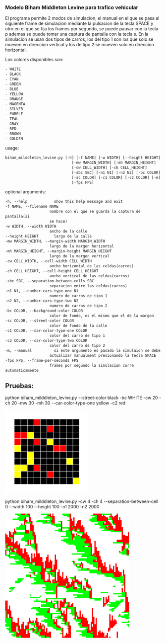 ### Modelo Biham Middleton Levine para trafico vehicular

El programa permite 2 modos de simulacion, el manual en el que se pasa al siguiente
frame de simulacion mediante la pulsacion de la tecla SPACE y otro en el que se
fija los frames por segundo, se puede pausar con la tecla p ademas se puede tomar
una captura de pantalla con la tecla s. En la simulacion se usan dos tipos de
carros, los del tipo 1 son los que solo se mueven en direccion vertical y los
de tipo 2 se mueven solo en direccion horizontal.

Los colores disponibles son:

    - WHITE
    - BLACK
    - CYAN
    - GREEN
    - BLUE
    - YELLOW
    - ORANGE
    - MAGENTA
    - SILVER
    - PURPLE
    - TEAL
    - GRAY
    - RED
    - BROWN
    - GOLDEN


usage:

    biham_milddleton_levine.py [-h] [-f NAME] [-w WIDTH] [--height HEIGHT]
                                  [-mw MARGIN_WIDTH] [-mh MARGIN_HEIGHT]
                                  [-cw CELL_WIDTH] [-ch CELL_HEIGHT]
                                  [-sbc SBC] [-n1 N1] [-n2 N2] [-bc COLOR]
                                  [-sc COLOR] [-c1 COLOR] [-c2 COLOR] [-m]
                                  [-fps FPS]

optional arguments:

    -h, --help            show this help message and exit
    -f NAME, --filename NAME
                        nombre con el que se guarda la captura de pantalla(si
                        se hace)
    -w WIDTH, --width WIDTH
                        ancho de la calle
    --height HEIGHT       largo de la calle
    -mw MARGIN_WIDTH, --margin-width MARGIN_WIDTH
                        largo de la margen horizontal
    -mh MARGIN_HEIGHT, --margin-height MARGIN_HEIGHT
                        largo de la margen vertical
    -cw CELL_WIDTH, --cell-width CELL_WIDTH
                        ancho horizontal de las celdas(carros)
    -ch CELL_HEIGHT, --cell-height CELL_HEIGHT
                        ancho vertical de las celdas(carros)
    -sbc SBC, --separation-between-cells SBC
                        separacion entre las celdas(carros)
    -n1 N1, --number-cars-type-one N1
                        numero de carros de tipo 1
    -n2 N2, --number-cars-type-two N2
                        numero de carros de tipo 2
    -bc COLOR, --background-color COLOR
                        color de fondo, es el mismo que el de la margen
    -sc COLOR, --street-color COLOR
                        color de fondo de la calle
    -c1 COLOR, --car-color-type-one COLOR
                        color del carro de tipo 1
    -c2 COLOR, --car-color-type-two COLOR
                        color del carro de tipo 2
    -m, --manual          si este argumento es pasado la simulaion se debe
                        actualizar manualment presionando la tecla SPACE
    -fps FPS, --frame-per-seconds FPS
                        frames por segundo la simulacion corre automaticamente
                            
   
## Pruebas:

python biham_milddleton_levine.py --street-color black -bc WHITE -cw 20 -ch 20 -mw 30 -mh 30 --car-color-type-one yellow -c2 red

![](https://github.com/Luispapiernik/Automatas/blob/master/BihamMiddletonLevine/Images/prueba1.png)


python biham_milddleton_levine.py -cw 4 -ch 4 --separation-between-cell 0 --width 100 --height 100 -n1 2000 -n2 2000

![](https://github.com/Luispapiernik/Automatas/blob/master/BihamMiddletonLevine/Images/prueba2.png)
